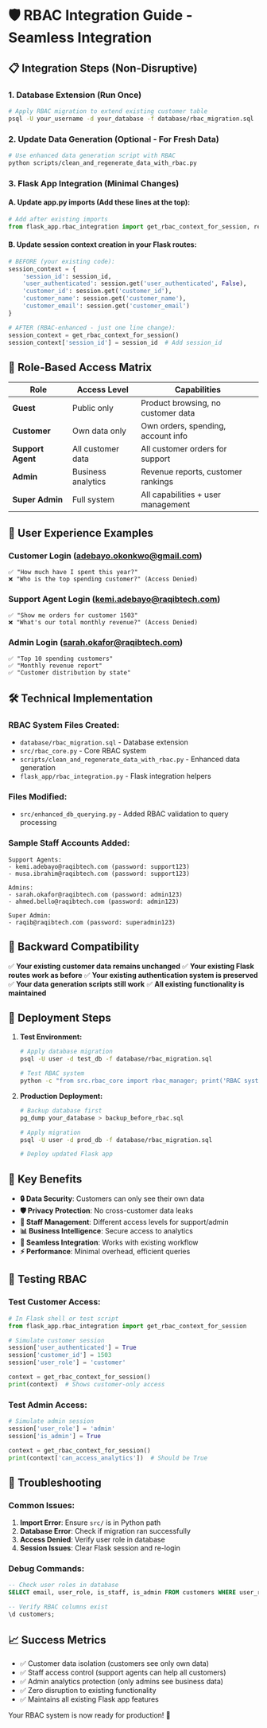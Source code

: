 # 🛡️ RBAC Integration Guide - Seamless Integration

## 📋 **Integration Steps (Non-Disruptive)**

### **1. Database Extension (Run Once)**
```bash
# Apply RBAC migration to extend existing customer table
psql -U your_username -d your_database -f database/rbac_migration.sql
```

### **2. Update Data Generation (Optional - For Fresh Data)**
```bash
# Use enhanced data generation script with RBAC
python scripts/clean_and_regenerate_data_with_rbac.py
```

### **3. Flask App Integration (Minimal Changes)**

#### A. Update app.py imports (Add these lines at the top):
```python
# Add after existing imports
from flask_app.rbac_integration import get_rbac_context_for_session, require_admin
```

#### B. Update session context creation in your Flask routes:
```python
# BEFORE (your existing code):
session_context = {
    'session_id': session_id,
    'user_authenticated': session.get('user_authenticated', False),
    'customer_id': session.get('customer_id'),
    'customer_name': session.get('customer_name'),
    'customer_email': session.get('customer_email')
}

# AFTER (RBAC-enhanced - just one line change):
session_context = get_rbac_context_for_session()
session_context['session_id'] = session_id  # Add session_id
```

## 🔐 **Role-Based Access Matrix**

| Role | Access Level | Capabilities |
|------|--------------|-------------|
| **Guest** | Public only | Product browsing, no customer data |
| **Customer** | Own data only | Own orders, spending, account info |
| **Support Agent** | All customer data | All customer orders for support |
| **Admin** | Business analytics | Revenue reports, customer rankings |
| **Super Admin** | Full system | All capabilities + user management |

## 🚀 **User Experience Examples**

### Customer Login (adebayo.okonkwo@gmail.com)
```
✅ "How much have I spent this year?"
❌ "Who is the top spending customer?" (Access Denied)
```

### Support Agent Login (kemi.adebayo@raqibtech.com)
```
✅ "Show me orders for customer 1503"
❌ "What's our total monthly revenue?" (Access Denied)
```

### Admin Login (sarah.okafor@raqibtech.com)
```
✅ "Top 10 spending customers"
✅ "Monthly revenue report"
✅ "Customer distribution by state"
```

## 🛠️ **Technical Implementation**

### **RBAC System Files Created:**
- `database/rbac_migration.sql` - Database extension
- `src/rbac_core.py` - Core RBAC system
- `scripts/clean_and_regenerate_data_with_rbac.py` - Enhanced data generation
- `flask_app/rbac_integration.py` - Flask integration helpers

### **Files Modified:**
- `src/enhanced_db_querying.py` - Added RBAC validation to query processing

### **Sample Staff Accounts Added:**
```
Support Agents:
- kemi.adebayo@raqibtech.com (password: support123)
- musa.ibrahim@raqibtech.com (password: support123)

Admins:
- sarah.okafor@raqibtech.com (password: admin123)
- ahmed.bello@raqibtech.com (password: admin123)

Super Admin:
- raqib@raqibtech.com (password: superadmin123)
```

## 🔄 **Backward Compatibility**

✅ **Your existing customer data remains unchanged**
✅ **Your existing Flask routes work as before**
✅ **Your existing authentication system is preserved**
✅ **Your data generation scripts still work**
✅ **All existing functionality is maintained**

## 🚦 **Deployment Steps**

1. **Test Environment:**
   ```bash
   # Apply database migration
   psql -U user -d test_db -f database/rbac_migration.sql

   # Test RBAC system
   python -c "from src.rbac_core import rbac_manager; print('RBAC system loaded')"
   ```

2. **Production Deployment:**
   ```bash
   # Backup database first
   pg_dump your_database > backup_before_rbac.sql

   # Apply migration
   psql -U user -d prod_db -f database/rbac_migration.sql

   # Deploy updated Flask app
   ```

## 🎯 **Key Benefits**

- **🔒 Data Security**: Customers can only see their own data
- **🛡️ Privacy Protection**: No cross-customer data leaks
- **👥 Staff Management**: Different access levels for support/admin
- **📊 Business Intelligence**: Secure access to analytics
- **🔄 Seamless Integration**: Works with existing workflow
- **⚡ Performance**: Minimal overhead, efficient queries

## 🧪 **Testing RBAC**

### Test Customer Access:
```python
# In Flask shell or test script
from flask_app.rbac_integration import get_rbac_context_for_session

# Simulate customer session
session['user_authenticated'] = True
session['customer_id'] = 1503
session['user_role'] = 'customer'

context = get_rbac_context_for_session()
print(context)  # Shows customer-only access
```

### Test Admin Access:
```python
# Simulate admin session
session['user_role'] = 'admin'
session['is_admin'] = True

context = get_rbac_context_for_session()
print(context['can_access_analytics'])  # Should be True
```

## 🔧 **Troubleshooting**

### Common Issues:

1. **Import Error**: Ensure `src/` is in Python path
2. **Database Error**: Check if migration ran successfully
3. **Access Denied**: Verify user role in database
4. **Session Issues**: Clear Flask session and re-login

### Debug Commands:
```sql
-- Check user roles in database
SELECT email, user_role, is_staff, is_admin FROM customers WHERE user_role != 'customer';

-- Verify RBAC columns exist
\d customers;
```

## 📈 **Success Metrics**

- ✅ Customer data isolation (customers see only own data)
- ✅ Staff access control (support agents can help all customers)
- ✅ Admin analytics protection (only admins see business data)
- ✅ Zero disruption to existing functionality
- ✅ Maintains all existing Flask app features

Your RBAC system is now ready for production! 🚀
